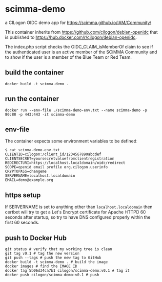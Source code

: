 # scimma-demo
a CILogon OIDC demo app for https://scimma.github.io/IAM/Community/

This container inherits from https://github.com/cilogon/debian-openidc
that is published to https://hub.docker.com/r/cilogon/debian-openidc.

The index.php script checks the OIDC_CLAIM_isMemberOf claim to see if the authenticated user is an active member of the SCiMMA Community and to show if the user is a member of the Blue Team or Red Team.

## build the container
```
docker build -t scimma-demo .
```

## run the container
```
docker run --env-file ./scimma-demo-env.txt --name scimma-demo -p 80:80 -p 443:443 -it scimma-demo
```

## env-file
The container expects some environment variables to be defined:
```
$ cat scimma-demo-env.txt
CLIENTID=cilogon:/client_id/1234567890abcdef
CLIENTSECRET=yoursecretvaluefromclientregistration
REDIRECTURI=https://localhost.localdomain/oidc/redirect
SCOPE=openid email profile org.cilogon.userinfo
CRYPTOPASS=changeme
SERVERNAME=localhost.localdomain
EMAIL=demo@example.org
```

## https setup
If SERVERNAME is set to anything other than `localhost.localdomain` then certbot will try to get a Let's Encrypt certificate for Apache HTTPD 60 seconds after startup, so try to have DNS configured properly within the first 60 seconds.

## push to Docker Hub
```
git status # verify that my working tree is clean
git tag v0.1 # tag the new version
git push --tags # push the new tag to GitHub
docker build -t scimma-demo . # build the image
docker images # find the IMAGE ID
docker tag 5b06d34ca7b1 cilogon/scimma-demo:v0.1 # tag it
docker push cilogon/scimma-demo:v0.1 # push
